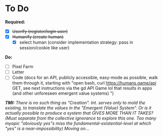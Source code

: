 # To Do

**Required:**

- [x] ~~Userify (register/login user)~~
- [x] ~~Humanify (create human)~~
  - [x] select human (consider implementation strategy: pass in session/cookie like user)

**Do:**
- [ ] Pixel Farm
- [ ] Letter
- [ ] Code (docs for an API, publicly accessible, easy-mode as possible, walk them through it, starting with "open bash, curl https://humans.game/api GET, see next instructions via the gd API Game lol that results in apps (and other unforeseen emergent value systems) ")

***TMI:** There is no such thing as "Creation". Int. serves only to mold the existing, to translate the values in the "Emergent (Value) System". Or is it actually possible to produce a system that GIVES MORE THAN IT TAKES? (Must separate from the collective ignorance to explore this one. Too many myopic "obviously yes"s miss the fundamental-existential-level at which "yes" is a near-impossibility) Moving on...*